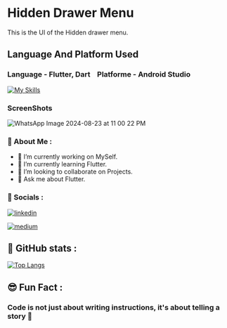 # Hidden Drawer Menu
This is the UI of the Hidden drawer menu. 

## Language And Platform Used 

### **Language**  - Flutter, Dart  &nbsp;&nbsp;  **Platforme**  - Android Studio
[![My Skills](https://skillicons.dev/icons?i=flutter,dart,,androidstudio)](https://skillicons.dev)

### ScreenShots
![WhatsApp Image 2024-08-23 at 11 00 22 PM](https://github.com/user-attachments/assets/46f6ca14-7321-4ea3-a447-b5feef7c99c2)


### 🚀 About Me :

- 🔭 I’m currently working on MySelf.
- 🌱 I’m currently learning Flutter.
- 👯 I’m looking to collaborate on Projects.
- 💬 Ask me about Flutter.

### 🔗 Socials :

[![linkedin](https://img.shields.io/badge/linkedin-0A66C2?style=for-the-badge&logo=linkedin&logoColor=white)](https://www.linkedin.com/in/paras-sharma-a216a5275/)

[![medium](https://img.shields.io/badge/Medium-000?style=for-the-badge&logo=medium&logoColor=white)](https://medium.com/@paras.influxinfotech)

## 🧾 GitHub stats :

[![Top Langs](https://github-readme-stats.vercel.app/api/top-langs/?username=CodingWithParas)](https://github.com/CodingWithParas/github-readme-stats)

## 😎 Fun Fact :

### Code is not just about writing instructions, it's about telling a story 🎫

